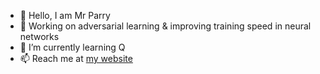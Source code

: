 - 👋 Hello, I am Mr Parry
- 👀 Working on adversarial learning & improving training speed in neural networks
- 🌱 I’m currently learning Q
- 📫 Reach me at [my website](https://parry-parry.github.io/)

<!---
Parry-Parry/Parry-Parry is a ✨ special ✨ repository because its `README.md` (this file) appears on your GitHub profile.
You can click the Preview link to take a look at your changes.
--->
